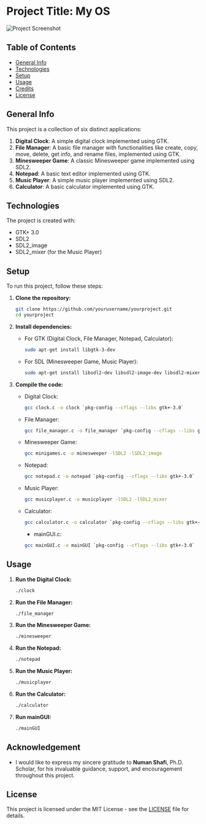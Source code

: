 # Project Title: My OS

![Project Screenshot]([https://example.com/project-screenshot.png](https://github.com/ShahbazGhafil/My-Operating-System-Project/blob/main/img.png) "Project Screenshot")

## Table of Contents
* [General Info](#general-info)
* [Technologies](#technologies)
* [Setup](#setup)
* [Usage](#usage)
* [Credits](#credits)
* [License](#license)

## General Info
This project is a collection of six distinct applications:

1. **Digital Clock**: A simple digital clock implemented using GTK.
2. **File Manager**: A basic file manager with functionalities like create, copy, move, delete, get info, and rename files, implemented using GTK.
3. **Minesweeper Game**: A classic Minesweeper game implemented using SDL2.
4. **Notepad**: A basic text editor implemented using GTK.
5. **Music Player**: A simple music player implemented using SDL2.
6. **Calculator**: A basic calculator implemented using GTK.

## Technologies
The project is created with:
* GTK+ 3.0
* SDL2
* SDL2_image
* SDL2_mixer (for the Music Player)

## Setup
To run this project, follow these steps:

1. **Clone the repository:**
    ```bash
    git clone https://github.com/yourusername/yourproject.git
    cd yourproject
    ```

2. **Install dependencies:**
    - For GTK (Digital Clock, File Manager, Notepad, Calculator):
      ```bash
      sudo apt-get install libgtk-3-dev
      ```
    - For SDL (Minesweeper Game, Music Player):
      ```bash
      sudo apt-get install libsdl2-dev libsdl2-image-dev libsdl2-mixer-dev
      ```

3. **Compile the code:**
    - Digital Clock:
      ```bash
      gcc clock.c -o clock `pkg-config --cflags --libs gtk+-3.0`
      ```
    - File Manager:
      ```bash
      gcc file_manager.c -o file_manager `pkg-config --cflags --libs gtk+-3.0 gio-2.0`
      ```
    - Minesweeper Game:
      ```bash
      gcc minigames.c -o minesweeper -lSDL2 -lSDL2_image
      ```
    - Notepad:
      ```bash
      gcc notepad.c -o notepad `pkg-config --cflags --libs gtk+-3.0`
      ```
    - Music Player:
      ```bash
      gcc musicplayer.c -o musicplayer -lSDL2 -lSDL2_mixer
      ```
    - Calculator:
      ```bash
      gcc calculator.c -o calculator `pkg-config --cflags --libs gtk+-3.0`
      ```
      - mainGUI.c:
      ```bash
      gcc mainGUI.c -o mainGUI `pkg-config --cflags --libs gtk+-3.0`
      ```

## Usage
1. **Run the Digital Clock:**
    ```bash
    ./clock
    ```

2. **Run the File Manager:**
    ```bash
    ./file_manager
    ```

3. **Run the Minesweeper Game:**
    ```bash
    ./minesweeper
    ```

4. **Run the Notepad:**
    ```bash
    ./notepad
    ```

5. **Run the Music Player:**
    ```bash
    ./musicplayer
    ```

6. **Run the Calculator:**
    ```bash
    ./calculator
    ```
7. **Run mainGUI:**
    ```bash
    ./mainGUI
    ```


## Acknowledgement 
- I would like to express my sincere gratitude to **Numan Shafi**, Ph.D. Scholar, for his invaluable guidance, support, and encouragement throughout this project.
## License
This project is licensed under the MIT License - see the [LICENSE](LICENSE) file for details.

